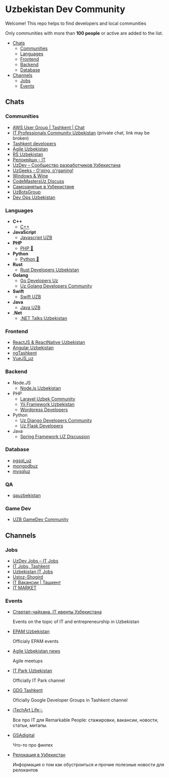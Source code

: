 # Uzbekistan Dev Community

Welcome! This repo helps to find developers and local communities

Only communities with more than **100 people** or active are added to the list.

- [Chats](#chats)
  - [Communities](#communities)
  - [Languages](#languages)
  - [Frontend](#frontend)
  - [Backend](#backend)
  - [Database](#database)
- [Channels](#channels)
  - [Jobs](#jobs)
  - [Events](#events)

## Chats

### Communities

- [AWS User Group | Tashkent | Chat](https://t.me/AWSUserGroup)
- [IT Professionals Community Uzbekistan](https://t.me/+XAwLg0G2nH00OWIy) (private chat, link may be broken)
- [Tashkent developers](https://t.me/tasdev)
- [Agile Uzbekistan](https://t.me/AgileUzbekistanCom)
- [RS Uzbekistan](https://t.me/rolling_chat_uz)
- [Релокейшн - IT](https://t.me/relocationuzit)
- [UzDev – Сообщество разработчиков Узбекистана](https://t.me/UzDevUzGroup)
- [UzGeeks - Oʻqing, oʻrganing!](https://t.me/UzGeeksGroup)
- [Windows & Wine](https://t.me/xinuxuz/180916)
- [CodeMastersUz Discuss](https://t.me/codemastersuz_discuss)
- [Самозанятые в Узбекистане](https://t.me/self_employment_uz)
- [UzBotsGroup](https://t.me/UzBotsGroup)
- [Dev Ops Uzbekistan](https://t.me/devopsuzb)


### Languages

- **C++**
  - [C++](https://t.me/cppuz)
- **JavaScript**
  - [Javascript UZB](https://t.me/uz_js)
- **PHP**
  - [PHP 🐘](https://t.me/php_uz)
- **Python**
  - [Python 🐍](https://t.me/python_uz)
- **Rust**
  - [Rust Developers Uzbekistan](https://t.me/rustlanguz)
- **Golang**
  - [Go Developers Uz](https://t.me/golangdevs_community)
  - [Uz Golang Developers Community](https://t.me/golanguzb)
- **Swift**
  - [Swift UZB](https://t.me/swift_uzb)
- **Java**
  - [Java UZB](https://t.me/Java_UZB)
- **.Net**
  - [.NET Talks Uzbekistan](https://t.me/net_talks_uz)

### Frontend

- [ReactJS & ReactNative Uzbekistan](https://t.me/react_uz)
- [Angular Uzbekistan](https://t.me/angular_uz)
- [ngTashkent](https://t.me/ngTashkent)
- [VueJS_uz](https://t.me/vuejs_uz)

### Backend

- Node.JS
  - [Node.js Uzbekistan](https://t.me/nodejs_uz)
- PHP
  - [Laravel Uzbek Community](https://t.me/laravel_uz)
  - [Yii Framework Uzbekistan](https://t.me/yiiframework_uz)
  - [Wordpress Developers](https://t.me/wordpress_developers)
- Python
  - [Uz Django Developers Community](https://t.me/djangouzb)
  - [Uz Flask Developers](https://t.me/flaskuzb)
- Java
  - [Spring Framework UZ Discussion](https://t.me/spring_boot_mvc_uz)
  
### Database
- [pgsql_uz](https://t.me/psql_uz)
- [mongodbuz](https://t.me/mongodbuz)
- [mysqluz](https://t.me/MySQLuz)
  
### QA
- [qauzbekistan](https://t.me/qauzbekistan)

### Game Dev
- [UZB GameDev Community](https://t.me/uzbgamedev)

## Channels

### Jobs

- [UzDev Jobs – IT Jobs](https://t.me/uzdev_jobs)
- [IT Jobs, Tashkent](https://t.me/itjobstashkent)
- [Uzbekistan IT Jobs](https://t.me/ITjobs_Uzbekistan)
- [Ustoz-Shogird](https://t.me/UstozShogird)
- [IT Вакансии | Ташкент](https://t.me/ITworksUz)
- [IT MARKET](https://t.me/itmarket_uz)

### Events

- [Стартап-чайхана. IT ивенты Узбекистана](https://t.me/startup_choyhona)

  Events on the topic of IT and entrepreneurship in Uzbekistan

- [EPAM Uzbekistan](https://t.me/epam_uzbekistan)

  Officialy EPAM events

- [Agile Uzbekistan news](https://t.me/Agile_Uzbekistan)

  Agile meetups
  
- [IT Park Uzbekistan](https://t.me/itpark_uz)
  
  Officially IT Park channel
  
- [GDG Tashkent](https://t.me/gdgtashkent)
  
  Oficially Google Developer Groups in Tashkent channel

- [iTechArt Life💥](https://t.me/itechart_life)

  Все про IT для Remarkable People: стажировки, вакансии, новости, статьи, митапы.
  
- [GSAdigital](https://t.me/gsadigital)
  
  Что-то про финтех
  
- [Релокация в Узбекистан](https://t.me/relocationuz)

  Информация о том как обустроиться и прочие полезные новости для релокантов
